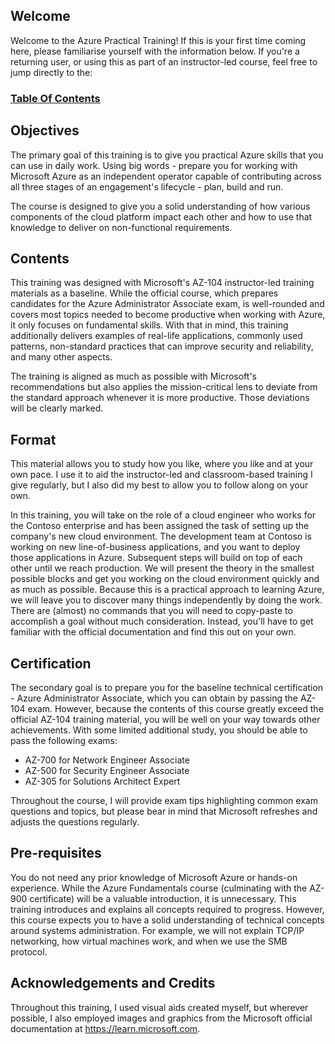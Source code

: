 ## Welcome

Welcome to the Azure Practical Training! If this is your first time coming here, please familiarise yourself with the information below. If you're a returning user, or using this as part of an instructor-led course, feel free to jump directly to the: 

### [Table Of Contents](Contents.md)

## Objectives

The primary goal of this training is to give you practical Azure skills that you can use in daily work. Using big words - prepare you for working with Microsoft Azure as an independent operator capable of contributing across all three stages of an engagement's lifecycle - plan, build and run.

The course is designed to give you a solid understanding of how various components of the cloud platform impact each other and how to use that knowledge to deliver on non-functional requirements. 

## Contents

This training was designed with Microsoft's AZ-104 instructor-led training materials as a baseline. While the official course, which prepares candidates for the Azure Administrator Associate exam, is well-rounded and covers most topics needed to become productive when working with Azure, it only focuses on fundamental skills. With that in mind, this training additionally delivers examples of real-life applications, commonly used patterns, non-standard practices that can improve security and reliability, and many other aspects.

The training is aligned as much as possible with Microsoft's recommendations but also applies the mission-critical lens to deviate from the standard approach whenever it is more productive. Those deviations will be clearly marked. 

## Format

This material allows you to study how you like, where you like and at your own pace. I use it to aid the instructor-led and classroom-based training I give regularly, but I also did my best to allow you to follow along on your own. 

In this training, you will take on the role of a cloud engineer who works for the Contoso enterprise and has been assigned the task of setting up the company's new cloud environment. The development team at Contoso is working on new line-of-business applications, and you want to deploy those applications in Azure. Subsequent steps will build on top of each other until we reach production. 
We will present the theory in the smallest possible blocks and get you working on the cloud environment quickly and as much as possible. 
Because this is a practical approach to learning Azure, we will leave you to discover many things independently by doing the work. There are (almost) no commands that you will need to copy-paste to accomplish a goal without much consideration. Instead, you'll have to get familiar with the official documentation and find this out on your own. 

## Certification

The secondary goal is to prepare you for the baseline technical certification - Azure Administrator Associate, which you can obtain by passing the AZ-104 exam. However, because the contents of this course greatly exceed the official AZ-104 training material, you will be well on your way towards other achievements. With some limited additional study, you should be able to pass the following exams:
- AZ-700 for Network Engineer Associate
- AZ-500 for Security Engineer Associate
- AZ-305 for Solutions Architect Expert

Throughout the course, I will provide exam tips highlighting common exam questions and topics, but please bear in mind that Microsoft refreshes and adjusts the questions regularly. 

## Pre-requisites

You do not need any prior knowledge of Microsoft Azure or hands-on experience. While the Azure Fundamentals course (culminating with the AZ-900 certificate) will be a valuable introduction, it is unnecessary. This training introduces and explains all concepts required to progress. 
However, this course expects you to have a solid understanding of technical concepts around systems administration. For example, we will not explain TCP/IP networking, how virtual machines work, and when we use the SMB protocol.

## Acknowledgements and Credits

Throughout this training, I used visual aids created myself, but wherever possible, I also employed images and graphics from the Microsoft official documentation at https://learn.microsoft.com.